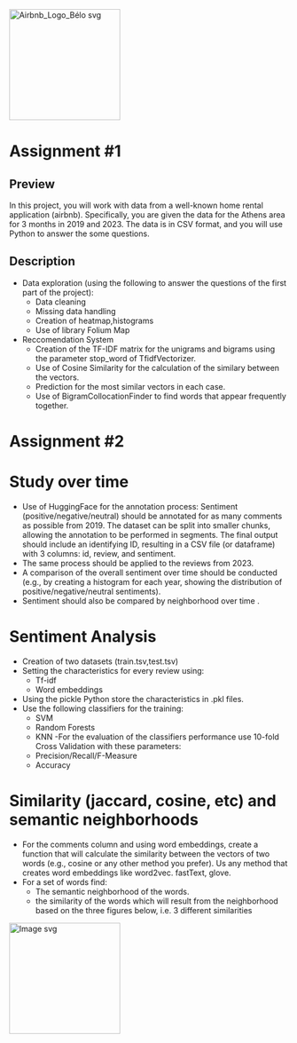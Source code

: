 <img src="https://github.com/user-attachments/assets/a6908861-0da1-4708-9eb9-5efade28f390" alt="Airbnb_Logo_Bélo svg" width="200"/>

# Assignment #1

## Preview 
In this project, you will work with data from a well-known home rental application (airbnb). Specifically, you are given the data for the Athens area for 3 months in 2019 and 2023. The data is in CSV format, and you will use Python to answer the some questions.

## Description
- Data exploration (using the following to answer the questions of the first part of the project):
  - Data cleaning
  - Missing data handling
  - Creation of heatmap,histograms
  - Use of library Folium Map
- Reccomendation System 
  - Creation of the TF-IDF matrix for the unigrams and bigrams using the parameter stop_word of TfidfVectorizer.
  - Use of Cosine Similarity for the calculation of the similary between the vectors.
  - Prediction for the most similar vectors in each case.
  - Use of BigramCollocationFinder to find words that appear frequently together.


# Assignment #2
# Study over time  
- Use of HuggingFace for the annotation process: Sentiment (positive/negative/neutral) should be annotated for as many comments as possible from 2019. The dataset can be split into smaller chunks, allowing the annotation to be performed in segments. The final output should include an identifying ID, resulting in a CSV file (or dataframe) with 3 columns: id, review, and sentiment.
- The same process should be applied to the reviews from 2023.
- A comparison of the overall sentiment over time should be conducted (e.g., by creating a histogram for each year, showing the distribution of positive/negative/neutral sentiments).
- Sentiment should also be compared by neighborhood over time .

# Sentiment Analysis
- Creation of two datasets (train.tsv,test.tsv)
- Setting the characteristics for every review using:
  - Tf-idf
  - Word embeddings
- Using the pickle Python store the characteristics in .pkl files.
- Use the following classifiers for the training:
  - SVM
  - Random Forests
  - KNN
-For the evaluation of the classifiers performance use 10-fold Cross Validation with these parameters:
  - Precision/Recall/F-Measure
  - Accuracy

# Similarity (jaccard, cosine, etc) and semantic neighborhoods
- For the comments column and using word embeddings, create a function that will calculate the similarity between the vectors of two words (e.g., cosine or any other method you prefer). Us any method that creates word embeddings like word2vec. fastText, glove.
- For a set of words find:
  - Τhe semantic neighborhood of the words.
  - the similarity of the words which will result from the neighborhood based on the three figures below, i.e. 3 different similarities
  

<img src="https://github.com/user-attachments/assets/d4a3b31f-5830-4515-a618-5726e9ef2c1c" alt="Image svg" width="200"/>

